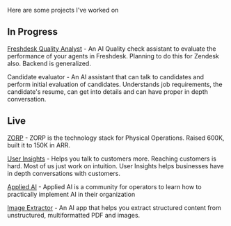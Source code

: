 Here are some projects I've worked on

## In Progress
[Freshdesk Quality Analyst](https://dashboard.appliedai.club) - An AI Quality check assistant to evaluate the performance of your agents in Freshdesk. Planning to do this for Zendesk also. Backend is generalized. 

Candidate evaluator - An AI assistant that can talk to candidates and perform initial evaluation of candidates. Understands job requirements, the candidate's resume, can get into details and can have proper in depth conversation.

## Live
[ZORP](https://www.zorp.one) - ZORP is the technology stack for Physical Operations. Raised 600K, built it to 150K in ARR.

[User Insights](https://dashboard.appliedai.club) - Helps you talk to customers more. Reaching customers is hard. Most of us just work on intuition. User Insights helps businesses have in depth conversations with customers. 

[Applied AI](https://appliedai.club) - Applied AI is a community for operators to learn how to practically implement AI in their organization

[Image Extractor](https://dashboard.appliedai.club) - An AI app that helps you extract structured content from unstructured, multiformatted PDF and images.

